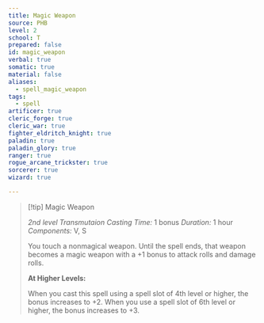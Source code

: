 ```yaml
---
title: Magic Weapon
source: PHB
level: 2
school: T
prepared: false
id: magic_weapon
verbal: true
somatic: true
material: false
aliases:
  - spell_magic_weapon
tags:
  - spell
artificer: true
cleric_forge: true
cleric_war: true
fighter_eldritch_knight: true
paladin: true
paladin_glory: true
ranger: true
rogue_arcane_trickster: true
sorcerer: true
wizard: true

---
```

>[!tip] Magic Weapon
>
> *2nd level Transmutaion*
> *Casting Time:* 1 bonus
> *Duration:* 1 hour
> *Components:* V, S
>
>You touch a nonmagical weapon. Until the spell ends, that weapon becomes a magic weapon with a +1 bonus to attack rolls and damage rolls.
>
>**At Higher Levels:**
>
>When you cast this spell using a spell slot of 4th level or higher, the bonus increases to +2. When you use a spell slot of 6th level or higher, the bonus increases to +3.
>

